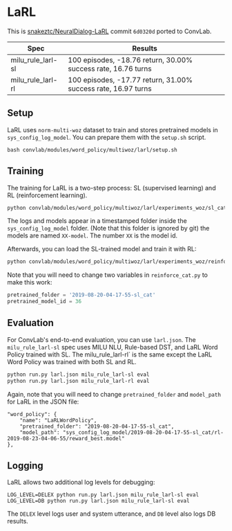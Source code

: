 # LaRL

This is [snakeztc/NeuralDialog-LaRL](https://github.com/snakeztc/NeuralDialog-LaRL) commit `6d0320d` ported to ConvLab.

| Spec              | Results                                                       |
| ----------------- | ------------------------------------------------------------- |
| milu_rule_larl-sl | 100 episodes, -18.76 return, 30.00% success rate, 16.76 turns |
| milu_rule_larl-rl | 100 episodes, -17.77 return, 31.00% success rate, 16.97 turns |

## Setup

LaRL uses `norm-multi-woz` dataset to train and stores pretrained models in `sys_config_log_model`. You can prepare them with the `setup.sh` script.

```
bash convlab/modules/word_policy/multiwoz/larl/setup.sh
```

## Training

The training for LaRL is a two-step process: SL (supervised learning) and RL (reinforcement learning).

```bash
python convlab/modules/word_policy/multiwoz/larl/experiments_woz/sl_cat.py
```

The logs and models appear in a timestamped folder inside the `sys_config_log_model` folder. (Note that this folder is ignored by git) the models are named `XX-model`. The number `XX` is the model id.

Afterwards, you can load the SL-trained model and train it with RL:

```bash
python convlab/modules/word_policy/multiwoz/larl/experiments_woz/reinforce_cat.py
```

Note that you will need to change two variables in `reinforce_cat.py` to make this work:

```python
pretrained_folder = '2019-08-20-04-17-55-sl_cat'
pretrained_model_id = 36
```

## Evaluation

For ConvLab's end-to-end evaluation, you can use `larl.json`. The `milu_rule_larl-sl` spec uses MILU NLU, Rule-based DST, and LaRL Word Policy trained with SL. The milu_rule_larl-rl` is the same except the LaRL Word Policy was trained with both SL and RL.

```bash
python run.py larl.json milu_rule_larl-sl eval
python run.py larl.json milu_rule_larl-rl eval
```

Again, note that you will need to change `pretrained_folder` and `model_path` for LaRL in the JSON file:

```
"word_policy": {
    "name": "LaRLWordPolicy",
    "pretrained_folder": "2019-08-20-04-17-55-sl_cat",
    "model_path": "sys_config_log_model/2019-08-20-04-17-55-sl_cat/rl-2019-08-23-04-06-55/reward_best.model"
},
```

## Logging

LaRL allows two additional log levels for debugging:

```
LOG_LEVEL=DELEX python run.py larl.json milu_rule_larl-sl eval
LOG_LEVEL=DB python run.py larl.json milu_rule_larl-sl eval
```

The `DELEX` level logs user and system utterance, and `DB` level also logs DB results.
